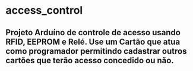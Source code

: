 # access_control
## Projeto Arduíno de controle de acesso usando RFID, EEPROM e Relé. Use um Cartão que atua como programador permitindo cadastrar outros cartões que terão acesso concedido ou não.